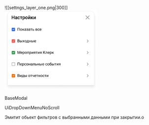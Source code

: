
![[settngs_layer_one.png|300]]
<img src="assets/settings_layer_one.png" width="300">

BaseModal

UiDropDownMenuNoScroll


Эмитит обьект фильтров с выбранными данными при закрытии.о